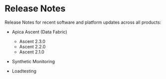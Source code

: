 # Release Notes

Release Notes for recent software and platform updates across all products:

*   Apica Ascent (Data Fabric)

    * Ascent 2.3.0
    * Ascent 2.2.0
    * Ascent 2.1.0


* Synthetic Monitoring
* Loadtesting
